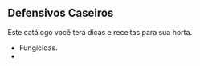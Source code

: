 
## Defensivos Caseiros

Este catálogo você terá dicas e receitas para sua horta.

- Fungicidas.
- 
